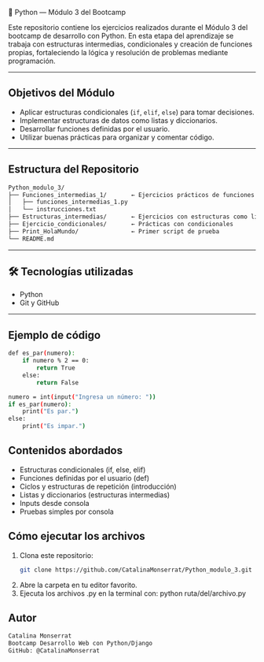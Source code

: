 🐍 Python — Módulo 3 del Bootcamp

Este repositorio contiene los ejercicios realizados durante el Módulo 3 del bootcamp de desarrollo con Python. En esta etapa del aprendizaje se trabaja con estructuras intermedias, condicionales y creación de funciones propias, fortaleciendo la lógica y resolución de problemas mediante programación.

---

## Objetivos del Módulo
- Aplicar estructuras condicionales (`if`, `elif`, `else`) para tomar decisiones.
- Implementar estructuras de datos como listas y diccionarios.
- Desarrollar funciones definidas por el usuario.
- Utilizar buenas prácticas para organizar y comentar código.

---

## Estructura del Repositorio

```bash
Python_modulo_3/
├── Funciones_intermedias_1/       ← Ejercicios prácticos de funciones
│   ├── funciones_intermedias_1.py
│   └── instrucciones.txt
├── Estructuras_intermedias/       ← Ejercicios con estructuras como listas y diccionarios
├── Ejercicio_condicionales/       ← Prácticas con condicionales
├── Print_HolaMundo/               ← Primer script de prueba
└── README.md
```

---

## 🛠 Tecnologías utilizadas
- Python
- Git y GitHub

---

## Ejemplo de código
```bash
def es_par(numero):
    if numero % 2 == 0:
        return True
    else:
        return False

numero = int(input("Ingresa un número: "))
if es_par(numero):
    print("Es par.")
else:
    print("Es impar.")
```

## Contenidos abordados
- Estructuras condicionales (if, else, elif)
- Funciones definidas por el usuario (def)
- Ciclos y estructuras de repetición (introducción)
- Listas y diccionarios (estructuras intermedias)
- Inputs desde consola
- Pruebas simples por consola


## Cómo ejecutar los archivos
1. Clona este repositorio:
   ```bash
   git clone https://github.com/CatalinaMonserrat/Python_modulo_3.git
2. Abre la carpeta en tu editor favorito.
3. Ejecuta los archivos .py en la terminal con: python ruta/del/archivo.py

## Autor
```bash
Catalina Monserrat
Bootcamp Desarrollo Web con Python/Django
GitHub: @CatalinaMonserrat
```
